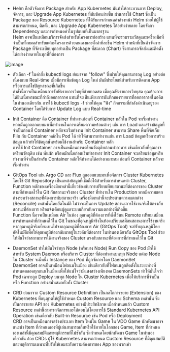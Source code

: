 - Helm คือตัวจัดการ Package สำหรับ App Kubernetes มันทำให้กระบวนการ Deploy, จัดการ, และ Upgrade App Kubernetes ที่ซับซ้อนง่ายขึ้น ผ่านการใช้ Chart ซึ่งเป็น Package ของ Resource Kubernetes ที่ได้รับการกำหนดค่าล่วงหน้า Helm ช่วยให้ผู้ใช้สามารถกำหนด, ติดตั้ง, และ Upgrade App Kubernetes ได้อย่างง่ายดาย โดยจัดกา Dependency และการกำหนดค่าในรูปแบบที่เป็นมาตรฐาน  
Helm อาจเป็นเหมือนบริการจัดส่งสำหรับโครงการก่อสร้าง แทนที่จะรวบรวมวัสดุและเครื่องมือที่จำเป็นทั้งหมดสำหรับแต่ละโครงการด้วยตนเองและตั้งค่าทีละชิ้น Helm ทำหน้าที่เป็นตัวจัดการ Package ที่จัดระเบียบทุกอย่างเป็น Package ที่สะดวก (Chart) ซึ่งสามารถจัดส่งและติดตั้งได้อย่างง่ายดายในทุกที่ที่ต้องการ

![image](https://github.com/user-attachments/assets/ac7b7af5-5c93-4f04-bfa3-47cb84e0ec5c)

- ตัวเลือก -f ในคำสั่ง kubectl logs ย่อมาจาก "follow" ซึ่งช่วยให้คุณสามารถดู Log อย่างต่อเนื่องแบบ Real-time เมื่อมีการเพิ่มข้อมูล Log ใหม่ มันมีประโยชน์สำหรับการติดตาม App หรือการแก้ไขปัญหาขณะที่เกิดขึ้น  
คำสั่งนี้อาจเป็นเหมือนการรับฟังรายการวิทยุที่ถ่ายทอดสด เมื่อคุณฟังรายการวิทยุสด คุณต้องการได้ยินเนื้อหาขณะที่กำลังออกอากาศ แทนที่จะเป็นเพียงการบันทึกของรายการที่ออกอากาศในอดีต ในทำนองเดียวกัน การใช้ kubectl logs -f ช่วยให้คุณ "ฟัง" กิจกรรมที่กำลังดำเนินอยู่ของ Container โดยได้รับการ Update Log แบบ Real-time

- Init Container คือ Container ที่ทำงานก่อนที่ Container หลักใน Pod จะเริ่มทำงาน พวกมันถูกออกแบบมาเพื่อทำงานในการเตรียมความพร้อมต่างๆ เช่น การ Load และสร้างข้อมูลที่จำเป็นก่อนที่ Container หลักจะเริ่มทำงาน Init Container สามารถ Share พื้นที่จัดเก็บ File กับ Container หลักใน Pod ได้ ทำให้สามารถทำงานเช่น การ Load ข้อมูลหรือการสร้างข้อมูล แล้วทำให้ข้อมูลนั้นพร้อมใช้งานสำหรับ Container หลัก  
การใช้ Init Container อาจเป็นเหมือนการเตรียมวัตถุดิบก่อนทำอาหาร เช่นเดียวกับที่คุณอาจเตรียมวัตถุดิบ เช่น หั่นผัก หรือหมักเนื้อก่อนเริ่มทำอาหาร Init Container จะเตรียมข้อมูลหรือทำงานที่จำเป็นสำหรับ Container หลักให้ทำงานได้อย่างเหมาะสม ก่อนที่ Container หลักจะเริ่มทำงาน

- GitOps Tool เช่น Argo CD และ Flux ถูกออกแบบมาเพื่อจัดการ Cluster Kubernetes โดยใช้ Git Repository เป็นแหล่งข้อมูลที่เชื่อถือได้สำหรับการกำหนดค่า Cluster, Function หลักของเครื่องมือเหล่านี้เกี่ยวข้องกับการเปรียบเทียบสถานะที่ต้องการของ Cluster ตามที่กำหนดไว้ใน Git กับสถานะจริงของ Cluster ที่ทำงานใน Production หากมีความแตกต่างระหว่างสถานะที่ต้องการกับสถานะจริง เครื่องมือเหล่านี้จะประสานความแตกต่าง (Reconcile) เหล่านั้นโดยอัตโนมัติ ไม่ว่าจะเป็นการ Update สถานะการใช้งานจริงให้ตรงกับสถานะที่ต้องการ หรือแจ้งเตือนผู้ดูแลระบบเกี่ยวกับความแตกต่างที่เกิดขึ้น  
Function นี้อาจเป็นเหมือน Air ในห้อง อุณหภูมิที่ต้องการที่ตั้งไว้บน Remote เปรียบเสมือนการกำหนดค่าที่กำหนดไว้ใน Git ในขณะที่อุณหภูมิจริงในห้องเปรียบเสมือนสถานะการใช้งานจริง หากอุณหภูมิจริงเบี่ยงเบนไปจากอุณหภูมิที่ต้องการ Air (GitOps Tool) จะปรับอุณหภูมิโดยอัตโนมัติเพื่อให้อุณหภูมิห้องกลับมาอยู่ในระดับที่ต้องการ ในทำนองเดียวกัน GitOps Tool ช่วยให้มั่นใจว่าสถานะการใช้งานจริงของ Cluster ตรงกับสถานะที่ต้องการที่กำหนดไว้ใน Git

- DaemonSet ทำให้มั่นใจว่าทุก Node (หรือบาง Node) Run Copy ของ Pod มักใช้สำหรับ System Daemon หรือบริการ Cluster ที่ต้องทำงานบนทุก Node แต่ละ Node ใน Cluster จะมีหนึ่ง Instance ของ Pod ที่ถูกจัดการโดย DaemonSet  
DaemonSet อาจเป็นเหมือนไฟถนนในเมือง เช่นเดียวกับที่ไฟถนนถูกติดตั้งในระยะห่างที่กำหนดตลอดทุกถนนในเมืองเพื่อให้แน่ใจว่ามีแสงสว่างเพียงพอ DaemonSets ทำให้มั่นใจว่า Pod เฉพาะถูก Deploy บนทุก Node ใน Cluster Kubernetes เพื่อให้บริการที่จำเป็น หรือ Function อย่างสม่ำเสมอทั่วทั้ง Cluster

- CRD ย่อมาจาก Custom Resource Definition เป็นกลไกการขยาย (Extension) ของ Kubernetes ที่อนุญาตให้ผู้ใช้กำหนด Custom Resource และ Schema เหล่านั้น ซึ่งเป็นการขยาย API ของ Kubernetes อย่างมีประสิทธิภาพ เมื่อกำหนดแล้ว Custom Resource เหล่านี้สามารถจัดการและโต้ตอบได้โดยการใช้ Standard Kubernetes API Operation เช่นเดียวกับ Built-in Resource เช่น Pod หรือ Deployment  
CRD อาจเป็นเหมือนการสร้างประเภท Item ใหม่ใน Game ใน VDO Game นักพัฒนาอาจแนะนำ Item ที่กำหนดเองที่ผู้เล่นสามารถเก็บหรือใช้ภายในโลกของ Game,  Item ที่กำหนดเองเหล่านี้มีคุณสมบัติและพฤติกรรมที่ไม่ซ้ำกัน ซึ่งกำหนดโดยนักพัฒนา Game ในทำนองเดียวกัน ด้วย CRDs ผู้ใช้ Kubernetes สามารถกำหนด Custom Resource ที่มีคุณสมบัติและพฤติกรรมเฉพาะที่ปรับให้เหมาะกับความต้องการของ App ของพวกเค้า
